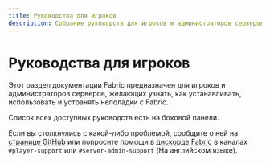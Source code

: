 ```yaml
---
title: Руководства для игроков
description: Собрание руководств для игроков и администраторов серверов по установке и использованию Fabric.
---
```


# Руководства для игроков

Этот раздел документации Fabric предназначен для игроков и администраторов серверов, желающих узнать, как устанавливать, использовать и устранять неполадки с Fabric.

Список всех доступных руководств есть на боковой панели.

Если вы столкнулись с какой-либо проблемой, сообщите о ней на [странице GitHub](https://github.com/FabricMC/fabric-docs) или попросите помощи в [дискорде Fabric](https://discord.gg/v6v4pMv) в каналах `#player-support` или `#server-admin-support` (На английском языке).
